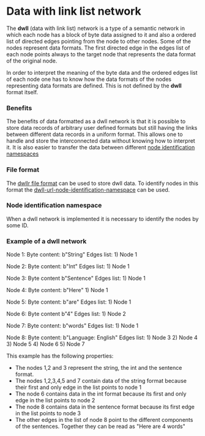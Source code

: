 # Data with link list network

The **dwll** (data with link list) network is a type of a semantic network in which each node has a block of byte data assigned to it and also a ordered list of directed edges pointing from the node to other nodes. Some of the nodes represent data formats. The first directed edge in the edges list of each node points always to the target node that represents the data format of the original node. 

In order to interpret the meaning of the byte data and the ordered edges list of each node one has to know how the data formats of the nodes representing data formats are defined. This is not defined by the **dwll** format itself.

### Benefits

The benefits of data formatted as a dwll network is that it is possible to store data records of arbitrary user defined formats but still having the links between different data records in a uniform format. This allows one to handle and store the interconnected data without knowing how to interpret it. It is also easier to transfer the data between different [node identification namespaces](../../graph/organizing/dwll-url-node-identification-namespace.md)
### File format

The [dwllr file format](data-with-link-list-rows-file.md) can be used to store dwll data. To identify nodes in this format the [dwll-url-node-identification-namespace](../../graph/organizing/dwll-url-node-identification-namespace.md) can be used.

### Node identification namespace

When a dwll network is implemented it is necessary to identify the nodes by some ID.

### Example of a dwll network

Node 1:
	Byte content: b"String"
	Edges list:
		1) Node 1

Node 2:
	Byte content: b"Int"
	Edges list:
		1) Node 1

Node 3:
	Byte content b"Sentence"
	Edges list:
		1) Node 1

Node 4:
	Byte content: b"Here"
		1) Node 1

Node 5:
	Byte content: b"are"
	Edges list:
		1) Node 1

Node 6:
	Byte content b"4"
	Edges list:
		1) Node 2

Node 7:
	Byte content: b"words"
	Edges list:
		1) Node 1

Node 8:
	Byte content: b"Language: English"
	Edges list:
		1) Node 3
		2) Node 4
		3) Node 5
		4) Node 6
		5) Node 7

This example has the following properties:
* The nodes 1,2 and 3 represent the string, the int and the sentence format. 
* The nodes 1,2,3,4,5 and 7 contain data of the string format because their first and only edge in the list points to node 1
* The node 6 contains data in the int format because its first and only edge in the list points to node 2
* The node 8 contains data in the sentence format because its first edge in the list points to node 3
* The other edges in the list of node 8 point to the different components of the sentences. Together they can be read as "Here are 4 words"

